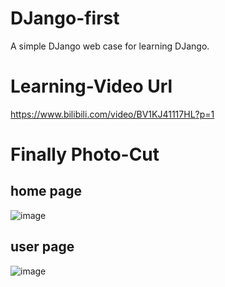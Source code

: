 # DJango-first
A simple DJango web case for learning DJango.

# Learning-Video Url
https://www.bilibili.com/video/BV1KJ41117HL?p=1

# Finally Photo-Cut
## home page

![image](https://github.com/006Rain/DJango-First/tree/master/Photo-cut/home.png?raw=true)

## user page

![image](https://github.com/006Rain/DJango-First/tree/master/Photo-cut/user.png)
